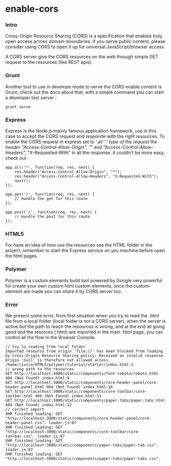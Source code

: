 enable-cors
===========

### Intro 
Cross-Origin Resource Sharing (CORS) is a specification that enables truly open access across domain-boundaries. If you serve public content, please consider using CORS to open it up for universal JavaScript/browser access.

A CORS server give the CORS resources on the web through simple GET request to the resources (like REST apis). 

### Grunt 
Another tool to use in develope mode to serve the CORS enable content is Grunt, check out the docs about that, with 
a simple command you can start a developer test server : 

	grunt serve 
	

### Express
Express is the Node.js mainly famous application framework, use in this case to accept the CORS request and responde with the right 
resources. To enable the CORS request in express set to '.all' '*' type of the request the header "Access-Control-Allow-Origin", "*" 
and  "Access-Control-Allow-Headers", "X-Requested-With" in all the response.  it couldn't be more easy, check out : 
	
	app.all('*', function(req, res, next) {
		res.header("Access-Control-Allow-Origin", "*");
		res.header("Access-Control-Allow-Headers", "X-Requested-With");
		next();
	});

	app.get('/', function(req, res, next) {
		// Handle the get for this route
	});

	app.post('/', function(req, res, next) {
		// Handle the post for this route
	});

### HTML5 
For have an idea of how use the resources see the HTML folder in the project, remember to start the Express service on you machine 
before open the html pages. 

### Polymer 
Polymer is a custom elements build tool powered by Google very powerful for create your own custom html custom elements, once the 
custom-element are made you can share it by CORS server too . 

### Error 
We present some error, from first situation when you try to read the .html file from a local folder (local folder is not a CORS server),
when the server is active but the path to reach the resources is wrong, and at the end all going good and the resorces (.html) are 
imported in the main .html page, you can control all the flow in the Browser Console. 

	// try to reading from local folder 
	Imported resource from origin 'file://' has been blocked from loading by Cross-Origin Resource Sharing policy: Received an invalid response. Origin 'null' is therefore not allowed access. /home/ciccio/HTML5/polymer/tutorial/starter/index.html:1
	// wrong path to the resources 
	GET http://localhost:3000/static/components/font-roboto/roboto.html 404 (Not Found) index.html:9
	GET http://localhost:3000/static/components/core-header-panel/core-header-panel.html 404 (Not Found) index.html:10
	GET http://localhost:3000/static/components/core-toolbar/core-toolbar.html 404 (Not Found) index.html:11
	GET http://localhost:3000/static/components/paper-tabs/paper-tabs.html 404 (Not Found) index.html:12
	// correct import 
	XHR finished loading: GET "http://localhost:3000/static/components/core-header-panel/core-header-panel.css". loader.js:87
	XHR finished loading: GET "http://localhost:3000/static/components/core-toolbar/core-toolbar.css". loader.js:87
	XHR finished loading: GET "http://localhost:3000/static/components/paper-tabs/paper-tab.css". loader.js:87
	XHR finished loading: GET "http://localhost:3000/static/components/paper-tabs/paper-tabs.css". 
